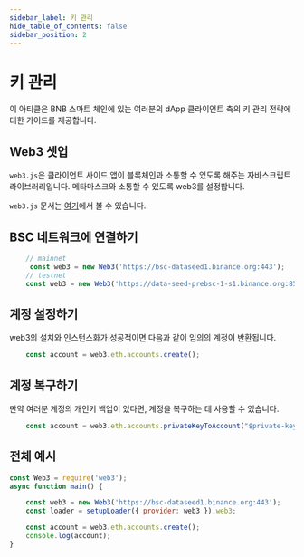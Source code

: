 ```yaml
---
sidebar_label: 키 관리
hide_table_of_contents: false
sidebar_position: 2
---
```

# 키 관리

이 아티클은 BNB 스마트 체인에 있는 여러분의 dApp 클라이언트 측의 키 관리 전략에 대한 가이드를 제공합니다.

## Web3 셋업

`web3.js`은 클라이언트 사이드 앱이 블록체인과 소통할 수 있도록 해주는 자바스크립트 라이브러리입니다. 메타마스크와 소통할 수 있도록 web3를 설정합니다.

`web3.js` 문서는 [여기](https://web3js.readthedocs.io/en/v1.2.2/getting-started.html#adding-web3-js)에서 볼 수 있습니다.

## BSC 네트워크에 연결하기

```javascript
    // mainnet 
     const web3 = new Web3('https://bsc-dataseed1.binance.org:443');
    // testnet
	const web3 = new Web3('https://data-seed-prebsc-1-s1.binance.org:8545');
```

## 계정 설정하기
web3의 설치와 인스턴스화가 성공적이면 다음과 같이 임의의 계정이 반환됩니다.
```javascript
    const account = web3.eth.accounts.create();
```

## 계정 복구하기

만약 여러분 계정의 개인키 백업이 있다면, 계정을 복구하는 데 사용할 수 있습니다.
```javascript
	const account = web3.eth.accounts.privateKeyToAccount("$private-key")
```

## 전체 예시
```javascript
const Web3 = require('web3');
async function main() {

	const web3 = new Web3('https://bsc-dataseed1.binance.org:443');
    const loader = setupLoader({ provider: web3 }).web3;

    const account = web3.eth.accounts.create();
    console.log(account);
}
```